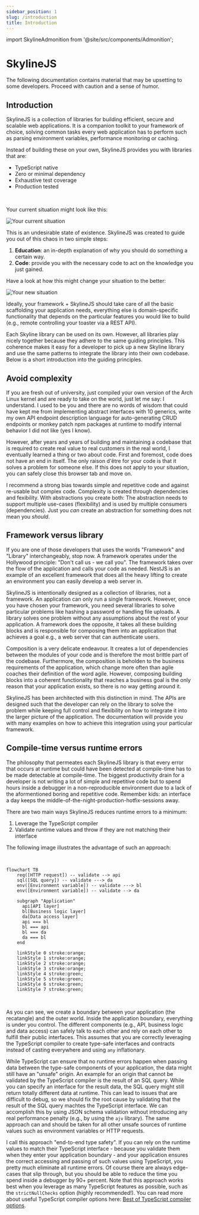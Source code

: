 ```yaml
---
sidebar_position: 1
slug: /introduction
title: Introduction
---
```


import SkylineAdmonition from '@site/src/components/Admonition';

# SkylineJS

<SkylineAdmonition type="info">
The following documentation contains material that may be upsetting to some developers. Proceed with caution and a sense of humor.
</SkylineAdmonition>

## Introduction

SkylineJS is a collection of libraries for building efficient, secure and scalable web applications. It is a companion toolkit to your framework of choice, solving common tasks every web application has to perform such as parsing environment variables, performance monitoring or caching.

Instead of building these on your own, SkylineJS provides you with libraries that are:

- TypeScript native
- Zero or minimal dependency
- Exhaustive test coverage
- Production tested

<br />

Your current situation might look like this:

![Your current situation](/img/le-situation.png)

This is an undesirable state of existence. SkylineJS was created to guide you out of this chaos in two simple steps:

1. **Education**: an in-depth explanation of why you should do something a certain way.
2. **Code**: provide you with the necessary code to act on the knowledge you just gained.

Have a look at how this might change your situation to the better:

![Your new situation](/img/le-new-situation.png)

Ideally, your framework + SkylineJS should take care of all the basic scaffolding your application needs, everything else is domain-specific functionality that depends on the particular features you would like to build (e.g., remote controlling your toaster via a REST API).

<!-- CTA: Get started or check out the architecture primer -->

Each Skyline library can be used on its own. However, all libraries play nicely together because they adhere to the same guiding principles. This coherence makes it easy for a developer to pick up a new Skyline library and use the same patterns to integrate the library into their own codebase. Below is a short introduction into the guiding principles.

## Avoid complexity

<!-- TODO: Graphic with curve meme on developer complexity -->

If you are fresh out of university, just compiled your own version of the Arch Linux kernel and are ready to take on the world, just let me say: I understand. I used to be you and there are no words of wisdom that could have kept me from implementing abstract interfaces with 10 generics, write my own API endpoint description language for auto-generating CRUD endpoints or monkey patch npm packages at runtime to modify internal behavior I did not like (yes I know).

However, after years and years of building and maintaining a codebase that is required to create real value to real customers in the real world, I eventually learned a thing or two about code. First and foremost, code does not have an end in itself. The only raison d'être for your code is that it solves a problem for someone else. If this does not apply to your situation, you can safely close this browser tab and move on.

I recommend a strong bias towards simple and repetitive code and against re-usable but complex code. Complexity is created through dependencies and fexibility. With abstractions you create both: The abstraction needs to support multiple use-cases (flexibility) and is used by multiple consumers (dependencies). Just you _can_ create an abstraction for something does not mean you _should_.

## Framework versus library

If you are one of those developers that uses the words "Framework" and "Library" interchangeably, stop now. A framework operates under the Hollywood principle: "Don't call us - we call you". The framework takes over the flow of the application and calls your code as needed. NestJS is an example of an excellent framework that does all the heavy lifting to create an environment you can easily develop a web server in.

SkylineJS is intentionally designed as a collection of libraries, not a framework. An application can only run a single framework. However, once you have chosen your framework, you need several libraries to solve particular problems like hashing a password or handling file uploads. A library solves one problem without any assumptions about the rest of your application. A framework does the opposite, it takes all these building blocks and is responsible for composing them into an application that achieves a goal e.g., a web server that can authenticate users.

Composition is a very delicate endeavour. It creates a lot of dependencies between the modules of your code and is therefore the most brittle part of the codebase. Furthermore, the composition is beholden to the business requirements of the application, which change more often than agile coaches their definition of the word agile. However, composing building blocks into a coherent functionality that reaches a business goal is the only reason that your application exists, so there is no way getting around it.

SkylineJS has been architected with this distinction in mind. The APIs are designed such that the developer can rely on the library to solve the problem while keeping full control and flexibility on how to integrate it into the larger picture of the application. The documentation will provide you with many examples on how to achieve this integration using your particular framework.

## Compile-time versus runtime errors

The philosophy that permeates each SkylineJS library is that every error that occurs at runtime but could have been detected at compile-time has to be made detectable at compile-time. The biggest productivity drain for a developer is not writing a lot of simple and repetitive code but to spend hours inside a debugger in a non-reproducible environment due to a lack of the aformentioned boring and repetitive code. Remember kids: an interface a day keeps the middle-of-the-night-production-hotfix-sessions away.

There are two main ways SkylineJS reduces runtime errors to a minimum:

1. Leverage the TypeScript compiler
2. Validate runtime values and throw if they are not matching their interface

The following image illustrates the advantage of such an approach:

<br />

```mermaid
flowchart TB
    req([HTTP request]) -- validate --> api
    sql([SQL query]) -- validate ---> da
    env([Environment variable]) -- validate ---> bl
    env([Environment variable]) -- validate --> da

    subgraph "Application"
      api[API layer]
      bl[Business logic layer]
      da[Data access layer]
      api === bl
      bl === api
      bl === da
      da === bl
    end

    linkStyle 0 stroke:orange;
    linkStyle 1 stroke:orange;
    linkStyle 2 stroke:orange;
    linkStyle 3 stroke:orange;
    linkStyle 4 stroke:green;
    linkStyle 5 stroke:green;
    linkStyle 6 stroke:green;
    linkStyle 7 stroke:green;
```

<br />

As you can see, we create a boundary between your application (the recatangle) and the outer world. Inside the application boundary, everything is under you control. The different components (e.g., API, business logic and data access) can safely talk to each other and rely on each other to fulfill their public interfaces. This assumes that you are correctly leveraging the TypeScript compiler to create type-safe interfaces and contracts instead of casting everywhere and using `any` inflationary.

While TypeScript can ensure that no runtime errors happen when passing data between the type-safe components of your application, the data might still have an "unsafe" origin. An example for an origin that cannot be validated by the TypeScript compiler is the result of an SQL query. While you can specify an interface for the result data, the SQL query might still return totally different data at runtime. This can lead to issues that are difficult to debug, so we should fix the root cause by validating that the result of the SQL query machtes the TypeScript interface. We can accomplish this by using JSON schema validation without introducing any real performance penalty (e.g., by using the `ajv` library). The same approach can and should be taken for all other unsafe sources of runtime values such as environment variables or HTTP requests.

I call this approach "end-to-end type safety". If you can rely on the runtime values to match their TypeScript interface - because you validate them when they enter your application boundary - and your application ensures the correct accessing and passing of such values using TypeScript, you pretty much eliminate all runtime errors. Of course there are always edge-cases that slip through, but you should be able to reduce the time you spend inside a debugger by 90+ percent. Note that this approach works best when you leverage as many TypeScript features as possible, such as the `strictNullChecks` option (highly recommended!). You can read more about useful TypeScript compiler options here: [Best of TypeScript compiler options](/blog/best-of-typescript-compiler-options).

<!--
## Pure functions versus side effects

Example: util functions that depend on env vars
-->

<!--
## Theoretical optimum vs lived experience

"Everybody has a plan until they get hit in the face".
Example: cache inconsistency observability strategy.
-->
